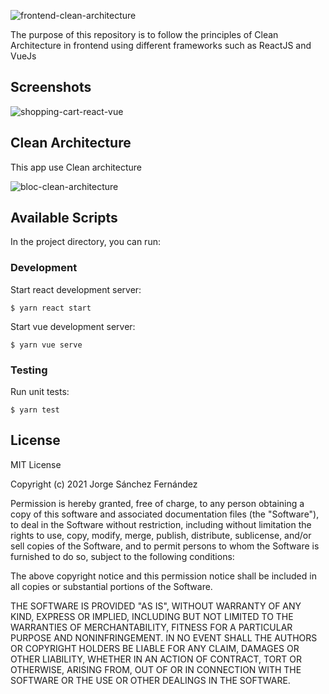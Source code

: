 ![frontend-clean-architecture](https://user-images.githubusercontent.com/5593590/118298368-aa221880-b4df-11eb-96d7-e72bfbecee62.png)


The purpose of this repository is to follow the principles of Clean Architecture in frontend using different frameworks such as ReactJS and VueJs


## Screenshots

![shopping-cart-react-vue](https://user-images.githubusercontent.com/5593590/118297753-ddb07300-b4de-11eb-8ec9-23c3a14d1883.png)


## Clean Architecture

This app use Clean architecture

![bloc-clean-architecture](https://user-images.githubusercontent.com/5593590/82728951-03ec6a00-9cf4-11ea-8557-011a3dea7804.png)

## Available Scripts

In the project directory, you can run:

### Development

Start react development server:
```
$ yarn react start
```

Start vue development server:
```
$ yarn vue serve
```

### Testing

Run unit tests:

```
$ yarn test
```

## License

MIT License

Copyright (c) 2021 Jorge Sánchez Fernández

Permission is hereby granted, free of charge, to any person obtaining a copy
of this software and associated documentation files (the "Software"), to deal
in the Software without restriction, including without limitation the rights
to use, copy, modify, merge, publish, distribute, sublicense, and/or sell
copies of the Software, and to permit persons to whom the Software is
furnished to do so, subject to the following conditions:

The above copyright notice and this permission notice shall be included in all
copies or substantial portions of the Software.

THE SOFTWARE IS PROVIDED "AS IS", WITHOUT WARRANTY OF ANY KIND, EXPRESS OR
IMPLIED, INCLUDING BUT NOT LIMITED TO THE WARRANTIES OF MERCHANTABILITY,
FITNESS FOR A PARTICULAR PURPOSE AND NONINFRINGEMENT. IN NO EVENT SHALL THE
AUTHORS OR COPYRIGHT HOLDERS BE LIABLE FOR ANY CLAIM, DAMAGES OR OTHER
LIABILITY, WHETHER IN AN ACTION OF CONTRACT, TORT OR OTHERWISE, ARISING FROM,
OUT OF OR IN CONNECTION WITH THE SOFTWARE OR THE USE OR OTHER DEALINGS IN THE
SOFTWARE.

